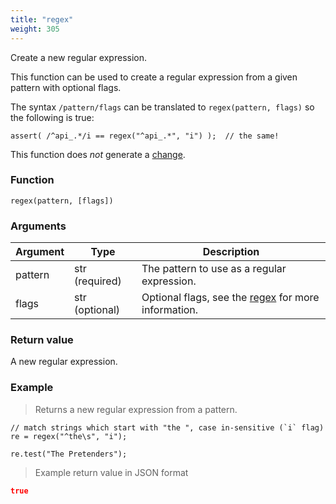 ```yaml
---
title: "regex"
weight: 305
---
```


Create a new regular expression.

This function can be used to create a regular expression from a given pattern with optional flags.

The syntax `/pattern/flags` can be translated to `regex(pattern, flags)` so the following is true:

```thingsdb,should_pass
assert( /^api_.*/i == regex("^api_.*", "i") );  // the same!
```

This function does *not* generate a [change](../../overview/changes).

### Function

`regex(pattern, [flags])`

### Arguments

Argument | Type | Description
-------- | ---- | -----------
pattern | str (required) | The pattern to use as a regular expression.
flags | str (optional) | Optional flags, see the [regex](../../data-types/regex#flags) for more information.


### Return value

A new regular expression.

### Example

> Returns a new regular expression from a pattern.

```thingsdb,should_pass
// match strings which start with "the ", case in-sensitive (`i` flag)
re = regex("^the\s", "i");

re.test("The Pretenders");
```

> Example return value in JSON format

```json
true
```
